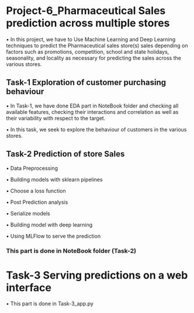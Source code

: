 # Project-6_Pharmaceutical Sales prediction across multiple stores

• In this project, we have to Use Machine Learning and Deep Learning techniques to predict the Pharmaceutical sales store(s) sales depending on factors such 
  as promotions, competition, school and state holidays, seasonality, and locality as necessary for predicting the sales across the various stores.

## Task-1 Exploration of customer purchasing behaviour

• In Task-1, we have done EDA part in NoteBook folder and checking all available features,
  checking their interactions and correlation as well as their variability with respect to the
  target.
 
 • In this task, we seek to explore the behaviour of customers in the various stores.

 ## Task-2 Prediction of store Sales
 
• Data Preprocessing

• Building models with sklearn pipelines

• Choose a loss function

• Post Prediction analysis

• Serialize models

• Building model with deep learning

• Using MLFlow to serve the prediction

### This part is done in NoteBook folder (Task-2)

# Task-3  Serving predictions on a web interface

• This part is done in Task-3_app.py
